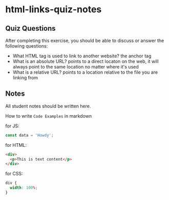 # html-links-quiz-notes

## Quiz Questions

After completing this exercise, you should be able to discuss or answer the following questions:

- What HTML tag is used to link to another website?
  the anchor tag
- What is an absolute URL?
  points to a direct locaton on the web, it will always point to the same location no matter where it's used
- What is a relative URL?
  points to a location relative to the file you are linking from

## Notes

All student notes should be written here.

How to write `Code Examples` in markdown

for JS:

```javascript
const data = 'Howdy';
```

for HTML:

```html
<div>
  <p>This is text content</p>
</div>
```

for CSS:

```css
div {
  width: 100%;
}
```
